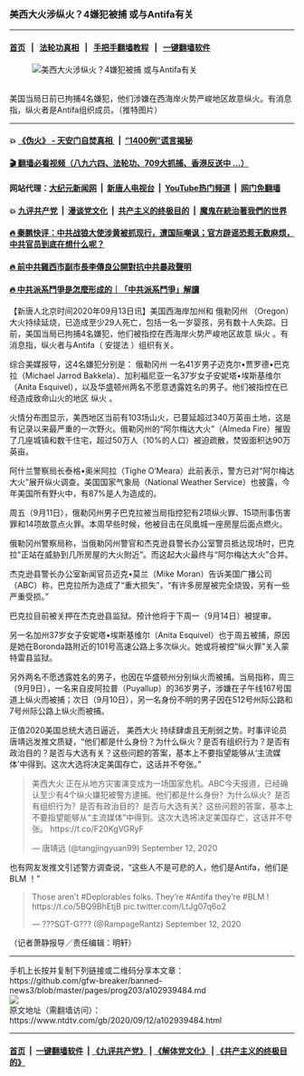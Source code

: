 ### 美西大火涉纵火？4嫌犯被捕 或与Antifa有关
------------------------

#### [首页](https://github.com/gfw-breaker/banned-news3/blob/master/README.md) &nbsp;&nbsp;|&nbsp;&nbsp; [法轮功真相](https://github.com/begood0513/basic/blob/master/README.md)  &nbsp;&nbsp;|&nbsp;&nbsp; [手把手翻墙教程](https://github.com/gfw-breaker/guides/wiki)  &nbsp;&nbsp;|&nbsp;&nbsp; [一键翻墙软件](https://github.com/gfw-breaker/nogfw/blob/master/README.md)  



<div><div class="featured_image">
 <figure>
  <img alt="美西大火涉纵火？4嫌犯被捕 或与Antifa有关" src="https://i.ntdtv.com/assets/uploads/2020/09/wildfires.jpg"/>
 </figure><br/>
 <span class="caption">
  美国当局日前已拘捕4名嫌犯，他们涉嫌在西海岸火势严峻地区故意纵火。有消息指，纵火者是Antifa组织成员。（推特图片）
 </span>
</div>
</div><hr/>

#### 💥 [《伪火》 - 天安门自焚真相 ](http://141.164.51.119:10000/videos/blog/weihuo.html)&nbsp; |&nbsp; [“1400例”谎言揭秘  ](http://141.164.51.119:10000/videos/blog/jiexi1400.html)

#### [ 🎬  翻墙必看视频（八九六四、法轮功、709大抓捕、香港反送中 ...）](https://github.com/gfw-breaker/links/blob/master/banned.md)

#### 网站代理：[大纪元新闻网](http://167.172.10.89:10080/gb/) &nbsp;|&nbsp; [新唐人电视台](http://167.172.10.89:8808/gb/)  &nbsp;|&nbsp; [YouTube热门频道](http://158.247.203.241/youtube.html) &nbsp;|&nbsp; [网门免翻墙](http://158.247.203.241:11000/show.aspx?name=ogHome)

#### 💥 [九评共产党](http://141.164.51.119:10000/videos/res/jiuping/)&nbsp; |&nbsp; [漫谈党文化](http://141.164.51.119:10000/videos/res/mtdwh/)&nbsp; |&nbsp; [共产主义的终极目的](http://141.164.51.119:10000/videos/res/zjmd/)&nbsp; |&nbsp; [魔鬼在統治著我們的世界](http://141.164.51.119:10000/videos/res/TheSpecter/)  

#### [ 🔥  秦鹏快评：中共战狼大使涉黄被抓现行，遭国际嘲讽；官方辟谣恐惹无数麻烦，中共官员到底在想什么呢？](http://141.164.51.119:10000/videos/news/qp03.html)

#### [ 🔥  前中共雞西市副市長李傳良公開對抗中共暴政聲明](http://141.164.51.119:10000/videos/news/../tui/index.html)

#### [ 🔥  中共派系鬥爭是怎麼形成的｜「中共派系鬥爭」解讀](http://141.164.51.119:10000/videos/news/don02.html)

<div><div class="post_content" itemprop="articleBody">
 <p>
  【新唐人北京时间2020年09月13日讯】美国西海岸加州和
  <ok href="https://www.ntdtv.com/gb/俄勒冈州.htm">
   俄勒冈州
  </ok>
  （Oregon）大火持续延烧，已造成至少29人死亡，包括一名一岁婴孩，另有数十人失踪。日前，美国当局已拘捕4名嫌犯，他们被指控在西海岸火势严峻地区故意
  <ok href="https://www.ntdtv.com/gb/纵火.htm">
   纵火
  </ok>
  。有消息指，纵火者与Antifa（
  <ok href="https://www.ntdtv.com/gb/安提法.htm">
   安提法
  </ok>
  ）组织有关。
 </p>
 <p>
  综合美媒报导，这4名嫌犯分别是：
  <ok href="https://www.ntdtv.com/gb/俄勒冈州.htm">
   俄勒冈州
  </ok>
  一名41岁男子迈克尔•贾罗德•巴克拉（Michael Jarrod Bakkela）、加利福尼亚一名37岁女子安妮塔•埃斯基维尔（Anita Esquivel），以及华盛顿州两名不愿意透露姓名的男子。他们被指控在已经造成致命山火的地区
  <ok href="https://www.ntdtv.com/gb/纵火.htm">
   纵火
  </ok>
  。
 </p>
 <p>
  火情分布图显示，美西地区当前有103场山火，已蔓延超过340万英亩土地，这是有记录以来最严重的一次野火。俄勒冈州的“阿尔梅达大火”（Almeda Fire）摧毁了几座城镇和数千住宅，超过50万人（10%的人口）被迫疏散，焚毁面积达90万英亩。
 </p>
 <p>
  阿什兰警察局长泰格•奥米阿拉（Tighe O’Meara）此前表示，警方已对“阿尔梅达大火”展开纵火调查。美国国家气象局（National Weather Service）也披露，今年美国所有野火中，有87%是人为造成的。
 </p>
 <p>
  周五（9月11日），俄勒冈州男子巴克拉被当局指控犯有2项纵火罪、15项刑事伤害罪和14项故意点火罪。本周早些时候，他被目击在凤凰城一座房屋后面点燃火。
 </p>
 <p>
  俄勒冈州警察局称，当俄勒冈州警官和杰克逊县警长办公室警员抵达现场时，巴克拉“正站在威胁到几所房屋的大火附近”。而这起大火最终与“阿尔梅达大火”合并。
 </p>
 <p>
  杰克逊县警长办公室新闻官员迈克•莫兰（Mike Moran）告诉美国广播公司（ABC）称，巴克拉所为造成了“重大损失”，“有许多房屋被完全烧毁，另有一些严重受损。”
 </p>
 <p>
  巴克拉目前被关押在杰克逊县监狱。预计他将于下周一（9月14日）被提审。
 </p>
 <p>
  另一名加州37岁女子安妮塔•埃斯基维尔（Anita Esquivel）也于周五被捕，原因是她在Boronda路附近的101号高速公路上多次纵火。她或将被控“纵火罪”关入蒙特雷县监狱。
 </p>
 <p>
  另外两名不愿透露姓名的男子，也因在华盛顿州分别纵火而被捕。当局指称，周三（9月9日），一名来自皮阿拉普（Puyallup）的36岁男子，涉嫌在子午线167号国道上纵火而被捕；次日（9月10日），另一名身份不明的男子因在512号州际公路和7号州际公路上纵火而被捕。
 </p>
 <p>
  正值2020美国总统大选日逼近，
  <ok href="https://www.ntdtv.com/gb/美西大火.htm">
   美西大火
  </ok>
  持续肆虐且无削弱之势。时事评论员唐靖远发推文质疑，“他们都是什么身份？为什么纵火？是否有组织行为？是否有政治目的？是否与大选有关？这些问题的答案，基本上不要指望能够从‘主流媒体’中得到。这次大选将决定美国存亡，这话并不夸张。”
 </p>
 <blockquote class="twitter-tweet" data-dnt="true" data-width="500">
  <p dir="ltr" lang="zh">
   <ok href="https://www.ntdtv.com/gb/美西大火.htm">
    美西大火
   </ok>
   正在从地方灾害演变成为一场国家危机。ABC今天报道，已经确认至少有4个纵火嫌犯被警方逮捕。他们都是什么身份？为什么纵火？是否有组织行为？是否有政治目的？是否与大选有关？这些问题的答案，基本上不要指望能够从“主流媒体”中得到。这次大选将决定美国存亡，这话并不夸张。
   <ok href="https://t.co/F20KgVGRyF">
    https://t.co/F20KgVGRyF
   </ok>
  </p>
  <p>
   — 唐靖远 (@tangjingyuan99)
   <ok href="https://twitter.com/tangjingyuan99/status/1304861778799669249?ref_src=twsrc%5Etfw">
    September 12, 2020
   </ok>
  </p>
 </blockquote>
 <p>
  <script async="" charset="utf-8" src="https://platform.twitter.com/widgets.js">
  </script>
 </p>
 <p>
  <p>
   也有网友发推文引述警方调查说，“这些人不是可悲的人，他们是Antifa，他们是
   <ok href="https://www.ntdtv.com/gb/blm.htm">
    BLM
   </ok>
   ！”
  </p>
  <blockquote class="twitter-tweet" data-dnt="true" data-width="500">
   <p dir="ltr" lang="en">
    Those aren’t
    <ok href="https://twitter.com/hashtag/Deplorables?src=hash&amp;ref_src=twsrc%5Etfw">
     #Deplorables
    </ok>
    folks. They’re
    <ok href="https://twitter.com/hashtag/Antifa?src=hash&amp;ref_src=twsrc%5Etfw">
     #Antifa
    </ok>
    they’re
    <ok href="https://twitter.com/hashtag/BLM?src=hash&amp;ref_src=twsrc%5Etfw">
     #BLM
    </ok>
    !
    <ok href="https://t.co/5BQ9BhEtjB">
     https://t.co/5BQ9BhEtjB
    </ok>
    <ok href="https://t.co/LtJg07q6o2">
     pic.twitter.com/LtJg07q6o2
    </ok>
   </p>
   <p>
    — ???SGT-G??? (@RampageRantz)
    <ok href="https://twitter.com/RampageRantz/status/1304841320444252161?ref_src=twsrc%5Etfw">
     September 12, 2020
    </ok>
   </p>
  </blockquote>
  <p>
   <script async="" charset="utf-8" src="https://platform.twitter.com/widgets.js">
   </script>
  </p>
  <p>
   <p>
    （记者萧静报导／责任编辑：明轩）
   </p>
   <div class="single_ad">
   </div>
  </p>
 </p>
</div>
</div>
<hr/>
手机上长按并复制下列链接或二维码分享本文章：<br/>
https://github.com/gfw-breaker/banned-news3/blob/master/pages/prog203/a102939484.md <br/>
<a href='https://github.com/gfw-breaker/banned-news3/blob/master/pages/prog203/a102939484.md'><img src='https://github.com/gfw-breaker/banned-news3/blob/master/pages/prog203/a102939484.md.png'/></a> <br/>
原文地址（需翻墙访问）：https://www.ntdtv.com/gb/2020/09/12/a102939484.html


------------------------
#### [首页](https://github.com/gfw-breaker/banned-news3/blob/master/README.md) &nbsp;|&nbsp; [一键翻墙软件](https://github.com/gfw-breaker/nogfw/blob/master/README.md) &nbsp;| [《九评共产党》](https://github.com/gfw-breaker/9ping.md/blob/master/README.md#九评之一评共产党是什么) | [《解体党文化》](https://github.com/gfw-breaker/jtdwh.md/blob/master/README.md) | [《共产主义的终极目的》](https://github.com/gfw-breaker/gczydzjmd.md/blob/master/README.md)


<img src='http://gfw-breaker.win/banned-news3/pages/prog203/a102939484.md' width='0px' height='0px'/>